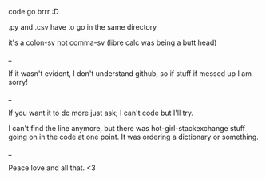code go brrr :D

.py and .csv have to go in the same directory

it's a colon-sv not comma-sv (libre calc was being a butt head)

_

If it wasn't evident, I don't understand github, so if stuff if messed up I am sorry!

_

If you want it to do more just ask; I can't code but I'll try.

I can't find the line anymore, but there was hot-girl-stackexchange stuff going on in the code at one point.
It was ordering a dictionary or something.

_

Peace love and all that. <3
